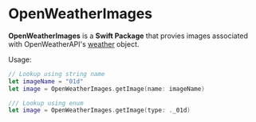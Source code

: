# OpenWeatherImages

**OpenWeatherImages** is a **Swift Package** that provies images associated with OpenWeatherAPI's [weather](https://openweathermap.org/weather-conditions) object.

Usage:
```swift
// Lookup using string name
let imageName = "01d"
let image = OpenWeatherImages.getImage(name: imageName)
```

```swift
/// Lookup using enum
let image = OpenWeatherImages.getImage(type: ._01d)
```
